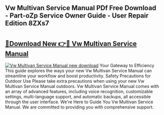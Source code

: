 ## Vw Multivan Service Manual PDf Free Download - Part-oZp Service Owner Guide - User Repair Edition 8ZXs7

# <h2><a href="http://bc46461.oget.top/?id=Vw+Multivan+Service+Manual">🔗Download New 👉🔴 Vw Multivan Service Manual</a></h2>

[![Vw Multivan Service Manual new download](https://i.imgur.com/5g1atiW.png)](http://bc46461.oget.top/?id=Vw+Multivan+Service+Manual)
Your Gateway to Efficiency This guide explores the ways your new Vw Multivan Service Manual can streamline your workflow and boost productivity. Safety Precautions for Outdoor Use Please take extra precautions when using your new Vw Multivan Service Manual outdoors. Vw Multivan Service Manual comes with an array of advanced features, including voice recognition, customizable settings, multi-language support, and automatic backups, all accessible through the user interface. We're Here to Guide You Vw Multivan Service Manual. We are committed to providing you with comprehensive support.

